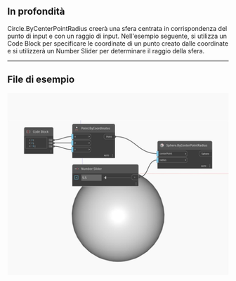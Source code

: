 ## In profondità
Circle.ByCenterPointRadius creerà una sfera centrata in corrispondenza del punto di input e con un raggio di input. Nell'esempio seguente, si utilizza un Code Block per specificare le coordinate di un punto creato dalle coordinate e si utilizzerà un Number Slider per determinare il raggio della sfera.
___
## File di esempio

![ByCenterPointRadius](./Autodesk.DesignScript.Geometry.Sphere.ByCenterPointRadius_img.jpg)

